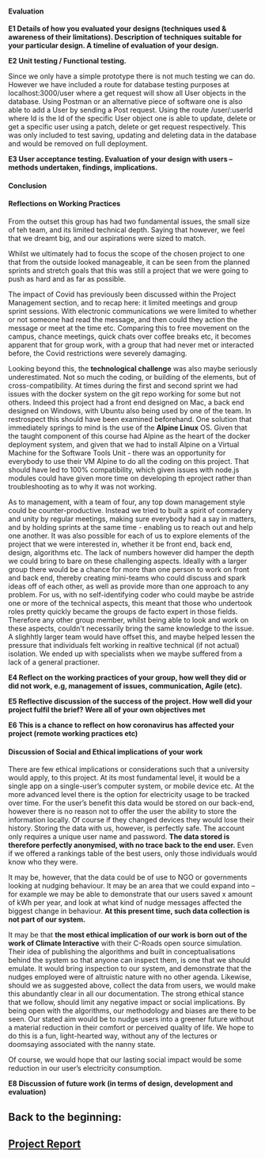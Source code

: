 #### Evaluation 

**E1 Details of how you evaluated your designs (techniques used &  awareness of their limitations). Description of  techniques suitable for your particular design. A timeline of evaluation of your design.**

**E2 Unit testing / Functional testing.**

Since we only have a simple prototype there is not much testing we can do. However we have included a route for database testing purposes at localhost:3000/user where a get request will show all User objects in the database. Using Postman or an alternative piece of software one is also able to add a User by sending a Post request. Using the route /user/:userId where Id is the Id of the specific User object one is able to update, delete or get a specific user using a patch, delete or get request respectively. This was only included to test saving, updating and deleting data in the database and would be removed on full deployment.

**E3 User acceptance testing. Evaluation of your design with users – methods undertaken, findings, implications.**

#### 

#### Conclusion

#### Reflections on Working Practices

From the outset this group has had two fundamental issues, the small size of teh team, and its limited technical depth. Saying that however, we feel that we dreamt big, and our aspirations were sized to match.

Whilst we ultimately had to focus the scope of the chosen project to one that from the outside looked manageable, it can be seen from the planned sprints and stretch goals that this was still a project that we were going to push as hard and as far as possible.

The impact of Covid has previously been discussed within the Project Management section, and to recap here: it limited meetings and group sprint sessions. With electronic communications we were limited to whether or not someone had read the message, and then could they action the message or meet at the time etc.  Comparing this to free movement on the campus, chance meetings, quick chats over coffee breaks etc, it becomes apparent that for group work, with a group that had never met or interacted before, the Covid restrictions were severely damaging.

Looking beyond this, the **technological challenge** was also maybe seriously underestimated.  Not so much the coding, or building of the elements, but of cross-compatibility.
At times during the first and second sprint we had issues with the docker system on the git repo working for some but not others. Indeed this project had a front end designed on Mac, a back end designed on Windows, with Ubuntu also being used by one of the team.  In restrospect this should have been examined beforehand.  One solution that immediately springs to mind is the use of the **Alpine Linux** OS. Given that the taught component of this course had Alpine as the heart of the docker deployment system, and given that we had to install Alpine on a Virtual Machine for the Software Tools Unit - there was an opportunity for everybody to use their VM Alpine to do all the coding on this project.  That should have led to 100% compatibility, which given issues with node.js modules could have given more time on developing th eproject rather than troubleshooting as to why it was not working.

As to management, with a team of four, any top down management style could be counter-productive. Instead we tried to built a spirit of comradery and unity by regular meetings, making sure everybody had a say in matters, and by holding sprints at the same time - enabling us to reach out and help one another. It was also possible for each of us to explore elements of the project that we were interested in, whether it be front end, back end, design, algorithms etc.
The lack of numbers however did hamper the depth we could bring  to bare on these challenging aspects. Ideally with a larger group there would be a chance for more than one person to work on front and back end, thereby creating mini-teams who could discuss and spark ideas off of each other, as well as provide more than one approach to any problem. For us, with no self-identifying coder who could maybe be astride one or more of the technical aspects, this meant that those who undertook roles pretty quickly became the groups de facto expert in those fields. Therefore any other group member, whilst being able to look and work on these aspects, couldn't necessarily bring the same knowledge to the issue. A slighhtly larger team would have offset this, and maybe helped lessen the pressure that individuals felt working in realtive technical (if not actual) isolation. We ended up with specialists when we maybe suffered from a lack of a general practioner.


**E4 Reflect on the working practices of your group, how well they did or did not work, e.g, management of issues, communication, Agile (etc).**

**E5  Reflective discussion of the success of the project. How well did  your project fulfil the brief? Were all of your own objectives met**

**E6  This is a chance to reflect on how coronavirus has affected your project (remote working practices etc)**

#### Discussion of Social and Ethical implications of your work

There are few ethical implications or considerations such that a university would apply, to this project.  At its most fundamental level, it would be a single app on a single-user’s computer system, or mobile device etc.
At the more advanced level there is the option for electricity usage to be tracked over time.  For the user’s benefit this data would be stored on our back-end, however there is no reason not to offer the user the ability to store the information locally.  Of course if they changed devices they would lose their history.
Storing the data with us, however, is perfectly safe.  The account only requires a unique user name and password.  **The data stored is therefore perfectly anonymised, with no trace back to the end user.**  Even if we offered a rankings table of the best users, only those individuals would know who they were.

It may be, however, that the data could be of use to NGO or governments looking at nudging behaviour.  It may be an area that we could expand into – for example we may be able to demonstrate that our users saved x amount of kWh per year, and look at what kind of nudge messages affected the biggest change in behaviour.  **At this present time, such data collection is not part of our system.**

It may be that **the most ethical implication of our work is born out of the work of Climate Interactive** with their C-Roads open source simulation. Their idea of publishing the algorithms and built in conceptualisations behind the system so that anyone can inspect them, is one that we should emulate.  It would bring inspection to our system, and demonstrate that the nudges employed were of altruistic nature with no other agenda.  Likewise, should we as suggested above, collect the data from users, we would make this abundantly clear in all our documentation. 
The strong ethical stance that we follow, should limit any negative impact or social implications.  By being open with the algorithms, our methodology and biases are there to be seen. Our stated aim would be to nudge users into a greener future without a material reduction in their comfort or perceived quality of life.  We hope to do this is a fun, light-hearted way, without any of the lectures or doomsaying associated with the nanny state.

Of course, we would hope that our lasting social impact would be some reduction in our user’s electricity consumption.

**E8 Discussion of future work (in terms of design, development and evaluation)**


## Back to the beginning:

## [Project Report](https://github.com/aaronsharma/SEGP/blob/main/Project%20Report.md)
